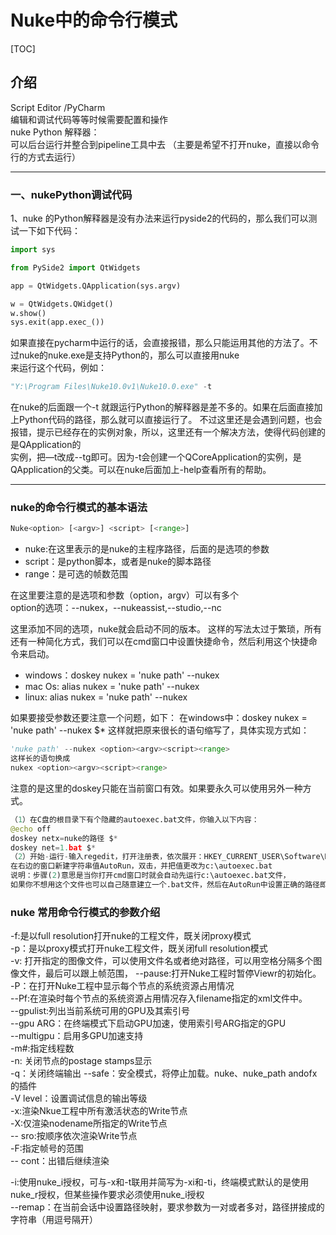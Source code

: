 # Nuke中的命令行模式

[TOC]

## 介绍  

Script Editor /PyCharm   
编辑和调试代码等等时候需要配置和操作  
nuke Python 解释器：  
可以后台运行并整合到pipeline工具中去  （主要是希望不打开nuke，直接以命令行的方式去运行）

-----   
### 一、nukePython调试代码  
1、nuke 的Python解释器是没有办法来运行pyside2的代码的，那么我们可以测试一下如下代码：
```python
import sys

from PySide2 import QtWidgets

app = QtWidgets.QApplication(sys.argv)

w = QtWidgets.QWidget()
w.show()
sys.exit(app.exec_())

```

如果直接在pycharm中运行的话，会直接报错，那么只能运用其他的方法了。不过nuke的nuke.exe是支持Python的，那么可以直接用nuke  
来运行这个代码，例如：  
```python
"Y:\Program Files\Nuke10.0v1\Nuke10.0.exe" -t
```
在nuke的后面跟一个-t 就跟运行Python的解释器是差不多的。如果在后面直接加上Python代码的路径，那么就可以直接运行了。 
不过这里还是会遇到问题，也会报错，提示已经存在的实例对象，所以，这里还有一个解决方法，使得代码创建的是QApplication的  
实例，把—t改成--tg即可。因为-t会创建一个QCoreApplication的实例，是QApplication的父类。可以在nuke后面加上-help查看所有的帮助。  

------
### nuke的命令行模式的基本语法  

```python
Nuke<option> [<argv>] <script> [<range>]
```

* nuke:在这里表示的是nuke的主程序路径，后面的是选项的参数
* script：是python脚本，或者是nuke的脚本路径
* range：是可选的帧数范围

在这里要注意的是选项和参数（option，argv）可以有多个   
option的选项：--nukex，--nukeassist,--studio,--nc  

这里添加不同的选项，nuke就会启动不同的版本。
这样的写法太过于繁琐，所有还有一种简化方式，我们可以在cmd窗口中设置快捷命令，然后利用这个快捷命令来启动。  
* windows：doskey nukex = 'nuke path' --nukex
* mac Os: alias nukex = 'nuke path' --nukex
* linux: alias nukex = 'nuke path' --nukex  

如果要接受参数还要注意一个问题，如下：
在windows中：doskey nukex = 'nuke path' --nukex $*
这样就把原来很长的语句缩写了，具体实现方式如：  
```python
'nuke path' --nukex <option><argv><script><range>
这样长的语句换成
nukex <option><argv><script><range>
```
注意的是这里的doskey只能在当前窗口有效。如果要永久可以使用另外一种方式。
```python
（1）在C盘的根目录下有个隐藏的autoexec.bat文件，你输入以下内容：
@echo off
doskey netx=nuke的路径 $*
doskey net=1.bat $*
（2）开始-运行-输入regedit，打开注册表，依次展开：HKEY_CURRENT_USER\Software\Microsoft\Command Processor，
在右边的窗口新建字符串值AutoRun，双击，并把值更改为c:\autoexec.bat
说明：步骤(2)意思是当你打开cmd窗口时就会自动先运行c:\autoexec.bat文件，
如果你不想用这个文件也可以自己随意建立一个.bat文件，然后在AutoRun中设置正确的路径即可。

```
### nuke 常用命令行模式的参数介绍
-f:是以full resolution打开nuke的工程文件，既关闭proxy模式  
-p：是以proxy模式打开nuke工程文件，既关闭full resolution模式   
-v<imagePaht>: 打开指定的图像文件，可以使用文件名或者绝对路径，可以用空格分隔多个图像文件，最后可以跟上帧范围， 
--pause:打开Nuke工程时暂停Viewr的初始化。  
-P：在打开Nuke工程中显示每个节点的系统资源占用情况   
--Pf<filename>:在渲染时每个节点的系统资源占用情况存入filename指定的xml文件中。  
--gpulist:列出当前系统可用的GPU及其索引号   
--gpu ARG：在终端模式下启动GPU加速，使用索引号ARG指定的GPU   
--multigpu：启用多GPU加速支持   
-m#:指定线程数    
-n: 关闭节点的postage stamps显示    
-q：关闭终端输出
--safe：安全模式，将停止加载。nuke、nuke_path andofx的插件   
-V level：设置调试信息的输出等级   
-x<scriptname>:渲染Nkue工程中所有激活状态的Write节点   
-X<nodename>:仅渲染nodename所指定的Write节点   
-- sro:按顺序依次渲染Write节点  
-F:指定帧号的范围  
-- cont：出错后继续渲染  

-i:使用nuke_i授权，可与-x和-t联用并简写为-xi和-ti，终端模式默认的是使用nuke_r授权，但某些操作要求必须使用nuke_i授权   
--remap<pathPair>：在当前会话中设置路径映射，要求参数为一对或者多对，路径拼接成的字符串（用逗号隔开）